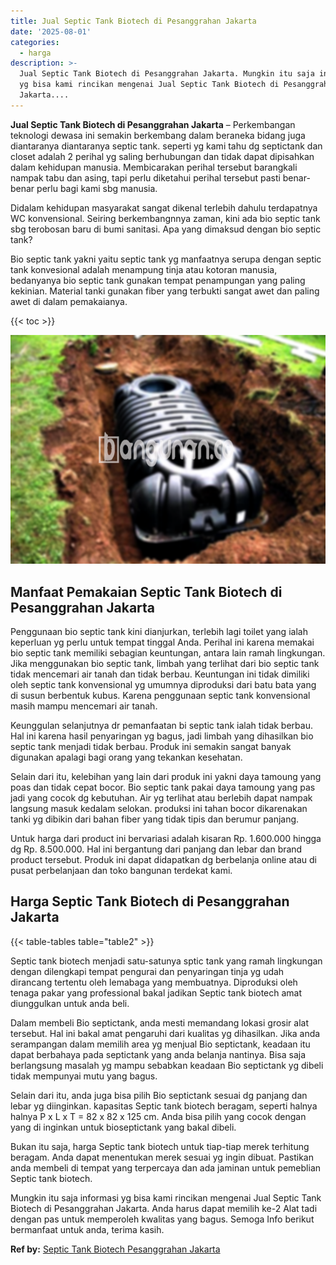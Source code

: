 ```yaml
---
title: Jual Septic Tank Biotech di Pesanggrahan Jakarta
date: '2025-08-01'
categories:
  - harga
description: >-
  Jual Septic Tank Biotech di Pesanggrahan Jakarta. Mungkin itu saja informasi
  yg bisa kami rincikan mengenai Jual Septic Tank Biotech di Pesanggrahan
  Jakarta....
---
```


**Jual Septic Tank Biotech di Pesanggrahan Jakarta** – Perkembangan teknologi dewasa ini semakin berkembang dalam beraneka bidang juga diantaranya diantaranya septic tank. seperti yg kami tahu dg septictank dan closet adalah 2 perihal yg saling berhubungan dan tidak dapat dipisahkan dalam kehidupan manusia. Membicarakan perihal tersebut barangkali nampak tabu dan asing, tapi perlu diketahui perihal tersebut pasti benar-benar perlu bagi kami sbg manusia.

Didalam kehidupan masyarakat sangat dikenal terlebih dahulu terdapatnya WC konvensional. Seiring berkembangnnya zaman, kini ada bio septic tank sbg terobosan baru di bumi sanitasi. Apa yang dimaksud dengan bio septic tank?

Bio septic tank yakni yaitu septic tank yg manfaatnya serupa dengan septic tank konvesional adalah menampung tinja atau kotoran manusia, bedanyanya bio septic tank gunakan tempat penampungan yang paling kekinian. Material tanki gunakan fiber yang terbukti sangat awet dan paling awet di dalam pemakaianya.

{{< toc >}}

![Jual Septic Tank Biotech di Pesanggrahan Jakarta](/images/jual-bio-septictank-28.png)

## Manfaat Pemakaian Septic Tank Biotech di Pesanggrahan Jakarta

Penggunaan bio septic tank kini dianjurkan, terlebih lagi toilet yang ialah keperluan yg perlu untuk tempat tinggal Anda. Perihal ini karena memakai bio septic tank memiliki sebagian keuntungan, antara lain ramah lingkungan. Jika menggunakan bio septic tank, limbah yang terlihat dari bio septic tank tidak mencemari air tanah dan tidak berbau. Keuntungan ini tidak dimiliki oleh septic tank konvensional yg umumnya diproduksi dari batu bata yang di susun berbentuk kubus. Karena penggunaan septic tank konvensional masih mampu mencemari air tanah.

Keunggulan selanjutnya dr pemanfaatan bi septic tank ialah tidak berbau. Hal ini karena hasil penyaringan yg bagus, jadi limbah yang dihasilkan bio septic tank menjadi tidak berbau. Produk ini semakin sangat banyak digunakan apalagi bagi orang yang tekankan kesehatan.

Selain dari itu, kelebihan yang lain dari produk ini yakni daya tamoung yang poas dan tidak cepat bocor. Bio septic tank pakai daya tamoung yang pas jadi yang cocok dg kebutuhan. Air yg terlihat atau berlebih dapat nampak langsung masuk kedalam selokan. produksi ini tahan bocor dikarenakan tanki yg dibikin dari bahan fiber yang tidak tipis dan berumur panjang.

Untuk harga dari product ini bervariasi adalah kisaran Rp. 1.600.000 hingga dg Rp. 8.500.000. Hal ini bergantung dari panjang dan lebar dan brand product tersebut. Produk ini dapat didapatkan dg berbelanja online atau di pusat perbelanjaan dan toko bangunan terdekat kami.

## Harga Septic Tank Biotech di Pesanggrahan Jakarta

{{< table-tables table="table2" >}}

Septic tank biotech menjadi satu-satunya sptic tank yang ramah lingkungan dengan dilengkapi tempat pengurai dan penyaringan tinja yg udah dirancang tertentu oleh lemabaga yang membuatnya. Diproduksi oleh tenaga pakar yang professional bakal jadikan Septic tank biotech amat diunggulkan untuk anda beli.

Dalam membeli Bio septictank, anda mesti memandang lokasi grosir alat tersebut. Hal ini bakal amat pengaruhi dari kualitas yg dihasilkan. Jika anda serampangan dalam memilih area yg menjual Bio septictank, keadaan itu dapat berbahaya pada septictank yang anda belanja nantinya. Bisa saja berlangsung masalah yg mampu sebabkan keadaan Bio septictank yg dibeli tidak mempunyai mutu yang bagus.

Selain dari itu, anda juga bisa pilih Bio septictank sesuai dg panjang dan lebar yg diinginkan. kapasitas Septic tank biotech beragam, seperti halnya halnya P x L x T = 82 x 82 x 125 cm. Anda bisa pilih yang cocok dengan yang di inginkan untuk bioseptictank yang bakal dibeli.

Bukan itu saja, harga Septic tank biotech untuk tiap-tiap merek terhitung beragam. Anda dapat menentukan merek sesuai yg ingin dibuat. Pastikan anda membeli di tempat yang terpercaya dan ada jaminan untuk pemeblian Septic tank biotech.

Mungkin itu saja informasi yg bisa kami rincikan mengenai Jual Septic Tank Biotech di Pesanggrahan Jakarta. Anda harus dapat memilih ke-2 Alat tadi dengan pas untuk memperoleh kwalitas yang bagus. Semoga Info berikut bermanfaat untuk anda, terima kasih.

**Ref by:** [Septic Tank Biotech Pesanggrahan Jakarta](https://id.wikipedia.org/wiki/Septic)
